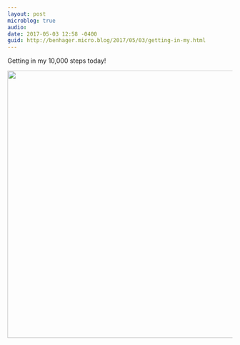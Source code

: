 ```yaml
---
layout: post
microblog: true
audio: 
date: 2017-05-03 12:58 -0400
guid: http://benhager.micro.blog/2017/05/03/getting-in-my.html
---
```

Getting in my 10,000 steps today!

<img src="http://benhager.micro.blog/uploads/2017/9067fdd498.jpg" width="600" height="600" style="height: auto" />
